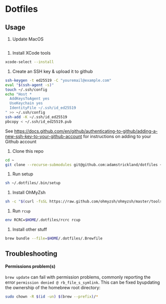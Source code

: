 # Dotfiles

## Usage

1. Update MacOS

  ```sh
  
  ```

1. Install XCode tools

  ```sh
  xcode-select --install
  ```

1. Create an SSH key & upload it to github

  ```sh
  ssh-keygen -t ed25519 -C "youremail@example.com"
  eval "$(ssh-agent -s)"
  touch ~/.ssh/config
  echo "Host *
    AddKeysToAgent yes
    UseKeychain yes
    IdentityFile ~/.ssh/id_ed25519
  " >> ~/.ssh/config
  ssh-add -K ~/.ssh/id_ed25519
  pbcopy < ~/.ssh/id_ed25519.pub
  ```

  See https://docs.github.com/en/github/authenticating-to-github/adding-a-new-ssh-key-to-your-github-account for instructions on adding to your Github account

1. Clone this repo

  ```sh
  cd ~
  git clone --recurse-submodules git@github.com:adamstrickland/dotfiles ~/.dotfiles
  ```

1. Run setup

  ```sh
  sh ~/.dotfiles/.bin/setup
  ```

1. Install OhMyZsh

  ```sh
  sh -c "$(curl -fsSL https://raw.github.com/ohmyzsh/ohmyzsh/master/tools/install.sh)"
  ```

1. Run `rcup`

  ```sh
  env RCRC=$HOME/.dotfiles/rcrc rcup
  ```

1. Install other stuff

  ```sh
  brew bundle --file=$HOME/.dotfiles/.Brewfile
  ```

## Troubleshooting

#### Permissions problem(s)

`brew update` can fail with permission problems, commonly reporting the error `permission denied @ rb_file_s_symlink`.  This can be fixed byupdating the ownership of the homebrew root directory:

```sh
sudo chown -R $(id -un) $(brew --prefix)/*
```

